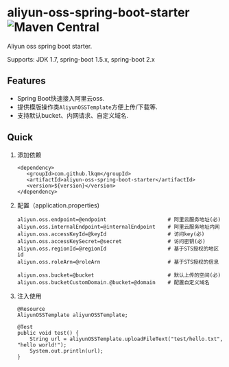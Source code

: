 # aliyun-oss-spring-boot-starter ![Maven Central](https://img.shields.io/maven-central/v/com.github.lkqm/aliyun-oss-spring-boot-starter)

Aliyun oss spring boot starter.

Supports: JDK 1.7, spring-boot 1.5.x, spring-boot 2.x

## Features
- Spring Boot快速接入阿里云oss.
- 提供模版操作类`AliyunOSSTemplate`方便上传/下载等.
- 支持默认bucket、内网请求、自定义域名.


## Quick
1. 添加依赖
    ```
   <dependency>
       <groupId>com.github.lkqm</groupId>
       <artifactId>aliyun-oss-spring-boot-starter</artifactId>
       <version>${version}</version>
   </dependency>
    ```

2. 配置（application.properties)
    ```
   aliyun.oss.endpoint=@endpoint                    # 阿里云服务地址(必)
   aliyun.oss.internalEndpoint=@internalEndpoint    # 阿里云服务地址内网
   aliyun.oss.accessKeyId=@keyId                    # 访问key(必)
   aliyun.oss.accessKeySecret=@secret               # 访问密钥(必)
   aliyun.oss.regionId=@regionId                    # 基于STS授权的地区id
   aliyun.oss.roleArn=@roleArn                      # 基于STS授权的信息
   
   aliyun.oss.bucket=@bucket                        # 默认上传的空间(必)
   aliyun.oss.bucketCustomDomain.@bucket=@domain    # 配置自定义域名
   ```

3. 注入使用
    ```
    @Resource
    AliyunOSSTemplate aliyunOSSTemplate;

    @Test
    public void test() {
        String url = aliyunOSSTemplate.uploadFileText("test/hello.txt", "hello world!");
        System.out.println(url);
    }
    ```